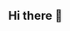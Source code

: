 ## Hi there 👋

<!--
**anuradha-musale/anuradha-musale** is a ✨ _special_ ✨ repository because its `README.md` (this file) appears on your GitHub profile.
Author : Anuradha Musale
Here are some ideas to get you started:

- 🔭 I’m currently working on ...
- 🌱 I’m currently learning ...
- 👯 I’m looking to collaborate on ...
- 🤔 I’m looking for help with ...
- 💬 Ask me about ...
- 📫 How to reach me: ...
- 😄 Pronouns: ...
- ⚡ Fun fact: ...
-->
